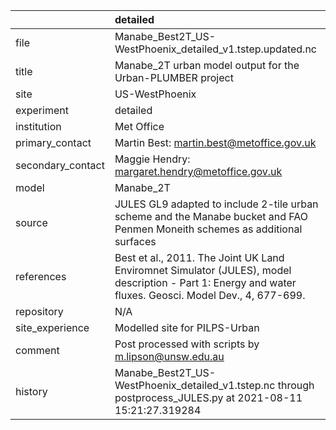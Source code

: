 |                   | detailed                                                                                                                                                |
|:------------------|:--------------------------------------------------------------------------------------------------------------------------------------------------------|
| file              | Manabe_Best2T_US-WestPhoenix_detailed_v1.tstep.updated.nc                                                                                               |
| title             | Manabe_2T urban model output for the Urban-PLUMBER project                                                                                              |
| site              | US-WestPhoenix                                                                                                                                          |
| experiment        | detailed                                                                                                                                                |
| institution       | Met Office                                                                                                                                              |
| primary_contact   | Martin Best: martin.best@metoffice.gov.uk                                                                                                               |
| secondary_contact | Maggie Hendry: margaret.hendry@metoffice.gov.uk                                                                                                         |
| model             | Manabe_2T                                                                                                                                               |
| source            | JULES GL9 adapted to include 2-tile urban scheme and the Manabe bucket and FAO Penmen Moneith schemes as additional surfaces                            |
| references        | Best et al., 2011. The Joint UK Land Enviromnet Simulator (JULES), model description - Part 1: Energy and water fluxes. Geosci. Model Dev., 4, 677-699. |
| repository        | N/A                                                                                                                                                     |
| site_experience   | Modelled site for PILPS-Urban                                                                                                                           |
| comment           | Post processed with scripts by m.lipson@unsw.edu.au                                                                                                     |
| history           | Manabe_Best2T_US-WestPhoenix_detailed_v1.tstep.nc through postprocess_JULES.py at 2021-08-11 15:21:27.319284                                            |
